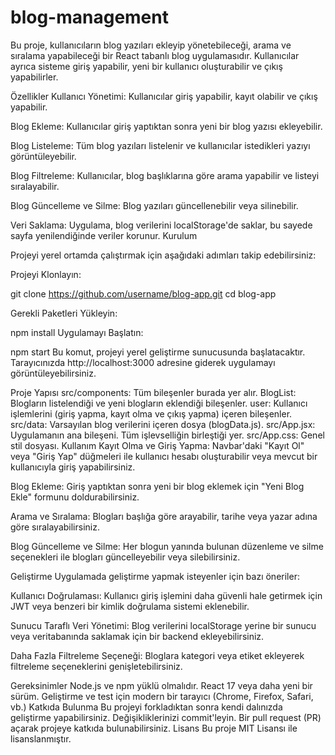 # blog-management

Bu proje, kullanıcıların blog yazıları ekleyip yönetebileceği, arama ve sıralama yapabileceği bir React tabanlı blog uygulamasıdır. Kullanıcılar ayrıca sisteme giriş yapabilir, yeni bir kullanıcı oluşturabilir ve çıkış yapabilirler.

Özellikler
Kullanıcı Yönetimi: Kullanıcılar giriş yapabilir, kayıt olabilir ve çıkış yapabilir.

Blog Ekleme: Kullanıcılar giriş yaptıktan sonra yeni bir blog yazısı ekleyebilir.

Blog Listeleme: Tüm blog yazıları listelenir ve kullanıcılar istedikleri yazıyı görüntüleyebilir.

Blog Filtreleme: Kullanıcılar, blog başlıklarına göre arama yapabilir ve listeyi sıralayabilir.

Blog Güncelleme ve Silme: Blog yazıları güncellenebilir veya silinebilir.

Veri Saklama: Uygulama, blog verilerini localStorage'de saklar, bu sayede sayfa yenilendiğinde veriler korunur.
Kurulum

Projeyi yerel ortamda çalıştırmak için aşağıdaki adımları takip edebilirsiniz:

Projeyi Klonlayın:

git clone https://github.com/username/blog-app.git
cd blog-app

Gerekli Paketleri Yükleyin:

npm install
Uygulamayı Başlatın:

npm start
Bu komut, projeyi yerel geliştirme sunucusunda başlatacaktır. Tarayıcınızda http://localhost:3000 adresine giderek uygulamayı görüntüleyebilirsiniz.

Proje Yapısı
src/components: Tüm bileşenler burada yer alır.
BlogList: Blogların listelendiği ve yeni blogların eklendiği bileşenler.
user: Kullanıcı işlemlerini (giriş yapma, kayıt olma ve çıkış yapma) içeren bileşenler.
src/data: Varsayılan blog verilerini içeren dosya (blogData.js).
src/App.jsx: Uygulamanın ana bileşeni. Tüm işlevselliğin birleştiği yer.
src/App.css: Genel stil dosyası.
Kullanım
Kayıt Olma ve Giriş Yapma: Navbar'daki "Kayıt Ol" veya "Giriş Yap" düğmeleri ile kullanıcı hesabı oluşturabilir veya mevcut bir kullanıcıyla giriş yapabilirsiniz.

Blog Ekleme: Giriş yaptıktan sonra yeni bir blog eklemek için "Yeni Blog Ekle" formunu doldurabilirsiniz.

Arama ve Sıralama: Blogları başlığa göre arayabilir, tarihe veya yazar adına göre sıralayabilirsiniz.

Blog Güncelleme ve Silme: Her blogun yanında bulunan düzenleme ve silme seçenekleri ile blogları güncelleyebilir veya silebilirsiniz.

Geliştirme
Uygulamada geliştirme yapmak isteyenler için bazı öneriler:

Kullanıcı Doğrulaması: Kullanıcı giriş işlemini daha güvenli hale getirmek için JWT veya benzeri bir kimlik doğrulama sistemi eklenebilir.

Sunucu Taraflı Veri Yönetimi: Blog verilerini localStorage yerine bir sunucu veya veritabanında saklamak için bir backend ekleyebilirsiniz.

Daha Fazla Filtreleme Seçeneği: Bloglara kategori veya etiket ekleyerek filtreleme seçeneklerini genişletebilirsiniz.


Gereksinimler
Node.js ve npm yüklü olmalıdır.
React 17 veya daha yeni bir sürüm.
Geliştirme ve test için modern bir tarayıcı (Chrome, Firefox, Safari, vb.)
Katkıda Bulunma
Bu projeyi forkladıktan sonra kendi dalınızda geliştirme yapabilirsiniz.
Değişikliklerinizi commit'leyin.
Bir pull request (PR) açarak projeye katkıda bulunabilirsiniz.
Lisans
Bu proje MIT Lisansı ile lisanslanmıştır.
